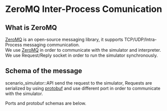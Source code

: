 # ZeroMQ Inter-Process Comunication
## What is ZeroMQ
[ZeroMQ](https://zeromq.org/) is an open-source messaging library, it supports TCP/UDP/Intra-Process messaging communication.  
We use [ZeroMQ](https://zeromq.org/) in order to communicate with the simulator and interpreter.
We use Request/Reply socket in order to run the simulator synchronously.  

## Schema of the message
scenario_simulator::API send the request to the simulator, Requests are serialized by using [protobuf](https://developers.google.com/protocol-buffers) and use different port in order to communicate with the simulator.  

Ports and protobuf schemas are below.  
